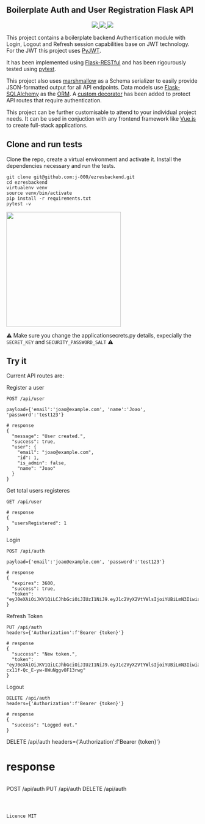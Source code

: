## Boilerplate Auth and User Registration Flask API

<p align="center">
  <a href="https://github.com/j-000/ezresbackend/blob/master/LICENSE">
    <img src="https://img.shields.io/apm/l/vim-mode?color=blue&style=flat-square" />
  </a>
  <a href="https://www.python.org/">
    <img src="https://img.shields.io/badge/built%20with-Python-blue.svg?style=flat-square" />
  </a>
  <a href="https://docs.pytest.org/en/latest/">
    <img src="https://img.shields.io/badge/tested%20with-Pytest-green.svg?style=flat-square" />
  </a>
</p>

This project contains a boilerplate backend Authentication module with Login, Logout and Refresh session capabilities base on JWT technology. For the JWT this project uses [PyJWT](https://pyjwt.readthedocs.io/en/latest/).

It has been implemented using [Flask-RESTful](https://flask-restful.readthedocs.io/en/latest/) and has been rigourously tested using [pytest](https://docs.pytest.org/en/latest/).

This project also uses [marshmallow](https://marshmallow.readthedocs.io/en/stable/) as a Schema serializer to easily provide JSON-formatted output for all API endpoints. Data models use [Flask-SQLAlchemy](https://flask-sqlalchemy.palletsprojects.com/en/2.x/) as the [ORM](https://en.wikipedia.org/wiki/Object-relational_mapping). A [custom decorator](https://github.com/j-000/ezresbackend/blob/master/decorators.py) has been added to protect API routes that require authentication.

This project can be further customisable to attend to your individual project needs. It can be used in conjuction with any frontend framework like [Vue.js](https://vuejs.org/) to create full-stack applications.

## Clone and run tests
Clone the repo, create a virtual environment and activate it. Install the dependencies necessary and run the tests.
```
git clone git@github.com:j-000/ezresbackend.git
cd ezresbackend
virtualenv venv
source venv/bin/activate
pip install -r requirements.txt
pytest -v
```
<img src="https://github.com/j-000/ezresbackend/blob/master/repo/tests.png" height="300"/>

:warning: Make sure you change the applicationsecrets.py details, expecially the `SECRET_KEY` and `SECURITY_PASSWORD_SALT` :warning:

## Try it
Current API routes are:

Register a user
```
POST /api/user

payload={'email':'joao@example.com', 'name':'Joao', 'password':'test123'}

# response
{
  "message": "User created.",
  "success": true,
  "user": {
    "email": "joao@example.com",
    "id": 1,
    "is_admin": false,
    "name": "Joao"
  }
}
```

Get total users registeres
```
GET /api/user

# response
{
  "usersRegistered": 1
}
```

Login
```
POST /api/auth

payload={'email':'joao@example.com', 'password':'test123'}

# response
{
  "expires": 3600,
  "success": true,
  "token": "eyJ0eXAiOiJKV1QiLCJhbGciOiJIUzI1NiJ9.eyJ1c2VyX2VtYWlsIjoiYUBiLmN3IiwiaWQiOjEsImV4cCI6MTU2ODUwMDgzMy43MTIzMzEzfQ.ZAC8z71WOuvMToh2IbqdqHDAX_mcJSnlWevKONqAJp4"
}
```

Refresh Token
```
PUT /api/auth
headers={'Authorization':f'Bearer {token}'}

# response
{
  "success": "New token.",
  "token": "eyJ0eXAiOiJKV1QiLCJhbGciOiJIUzI1NiJ9.eyJ1c2VyX2VtYWlsIjoiYUBiLmN3IiwiaWQiOjEsImV4cCI6MTU2ODUwMDk2My40MzMzMTI0fQ.qohZ4ptK5KqMLK-cx11f-Qc_E-yw-8WuNggvOF13rwg"
}
```

Logout
```
DELETE /api/auth
headers={'Authorization':f'Bearer {token}'}

# response
{
  "success": "Logged out."
}
```
DELETE /api/auth
headers={'Authorization':f'Bearer {token}'}

# response

```

```
POST /api/auth 
PUT /api/auth
DELETE /api/auth

```



Licence MIT
